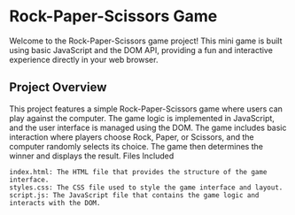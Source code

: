 # Rock-Paper-Scissors Game

Welcome to the Rock-Paper-Scissors game project! This mini game is built using basic JavaScript and the DOM API, providing a fun and interactive experience directly in your web browser.

## Project Overview

This project features a simple Rock-Paper-Scissors game where users can play against the computer. The game logic is implemented in JavaScript, and the user interface is managed using the DOM. The game includes basic interaction where players choose Rock, Paper, or Scissors, and the computer randomly selects its choice. The game then determines the winner and displays the result.
Files Included

    index.html: The HTML file that provides the structure of the game interface.
    styles.css: The CSS file used to style the game interface and layout.
    script.js: The JavaScript file that contains the game logic and interacts with the DOM.
